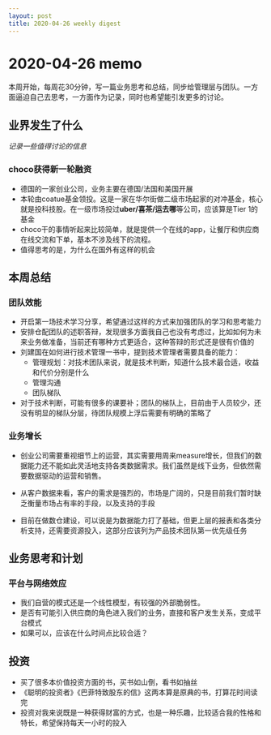 ```yaml
---
layout: post
title: 2020-04-26 weekly digest
---
```


# 2020-04-26 memo

本周开始，每周花30分钟，写一篇业务思考和总结，同步给管理层与团队。一方面逼迫自己去思考，一方面作为记录，同时也希望能引发更多的讨论。

## 业界发生了什么

*记录一些值得讨论的信息*

### choco获得新一轮融资

* 德国的一家创业公司，业务主要在德国/法国和美国开展
* 本轮由coatue基金领投。这是一家在华尔街做二级市场起家的对冲基金，核心就是投科技股。在一级市场投过**uber/喜茶/运去哪**等公司，应该算是Tier 1的基金
* choco干的事情听起来比较简单，就是提供一个在线的app，让餐厅和供应商在线交流和下单，基本不涉及线下的流程。
* 值得思考的是，为什么在国外有这样的机会

## 本周总结

### 团队效能

* 开启第一场技术学习分享，希望通过这样的方式来加强团队的学习和思考能力
* 安排仓配团队的述职答辩，发现很多方面我自己也没有考虑过，比如如何为未来业务做准备，当前还有哪种方式更适合，这种答辩的形式还是很有价值的
* 刘建国在如何进行技术管理一书中，提到技术管理者需要具备的能力：
  * 管理规划：对技术团队来说，就是技术判断，知道什么技术最合适，收益和代价分别是什么
  * 管理沟通
  * 团队梯队
* 对于技术判断，可能有很多的课要补；团队的梯队上，目前由于人员较少，还没有明显的梯队分层，待团队规模上浮后需要有明确的策略了

### 业务增长

* 创业公司需要重视细节上的运营，其实需要用周来measure增长，但我们的数据能力还不能如此灵活地支持各类数据需求。我们虽然是线下业务，但依然需要数据驱动的运营和销售。

* 从客户数据来看，客户的需求是强烈的，市场是广阔的，只是目前我们暂时缺乏衡量市场占有率的手段，以及支持的手段
* 目前在做数仓建设，可以说是为数据能力打了基础，但更上层的报表和各类分析支持，还需要资源投入，这部分应该列为产品技术团队第一优先级任务

## 业务思考和计划

### 平台与网络效应

* 我们自营的模式还是一个线性模型，有较强的外部脆弱性。
* 是否有可能引入供应商的角色进入我们的业务，直接和客户发生关系，变成平台模式
* 如果可以，应该在什么时间点比较合适？

## 投资

* 买了很多本价值投资方面的书，买书如山倒，看书如抽丝
* 《聪明的投资者》《巴菲特致股东的信》这两本算是原典的书，打算花时间读完
* 投资对我来说既是一种获得财富的方式，也是一种乐趣，比较适合我的性格和特长，希望保持每天一小时的投入

